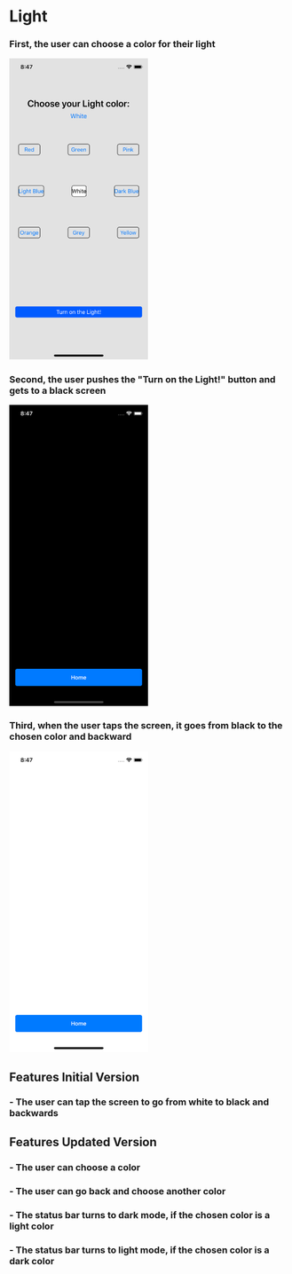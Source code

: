 # Light

### First, the user can choose a color for their light
<img src="docs/wc.png" width="250">

### Second, the user pushes the "Turn on the Light!" button and gets to a black screen
<img src="docs/lbs.png" width="250">

### Third, when the user taps the screen, it goes from black to the chosen color and backward
<img src="docs/wo.png" width="250">

## Features Initial Version
### - The user can tap the screen to go from white to black and backwards

##  Features Updated Version
### - The user can choose a color
### - The user can go back and choose another color
### - The status bar turns to dark mode, if the chosen color is a light color
### - The status bar turns to light mode, if the chosen color is a dark color
